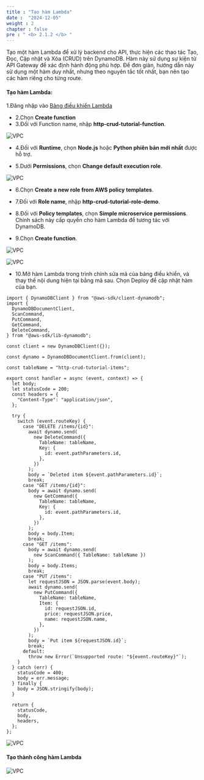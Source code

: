```yaml
---
title : "Tạo hàm Lambda"
date :  "2024-12-05" 
weight : 2
chapter : false
pre : " <b> 2.1.2 </b> "
---
```



Tạo một hàm Lambda để xử lý backend cho API, thực hiện các thao tác Tạo, Đọc, Cập nhật và Xóa (CRUD) trên DynamoDB. Hàm này sử dụng sự kiện từ API Gateway để xác định hành động phù hợp. Để đơn giản, hướng dẫn này sử dụng một hàm duy nhất, nhưng theo nguyên tắc tốt nhất, bạn nên tạo các hàm riêng cho từng route.

#### Tạo hàm Lambda:
1.Đăng nhập vào [Bảng điều khiển Lambda](https://console.aws.amazon.com/lambda)
  + 2.Chọn **Create function**
  + 3.Đối với Function name, nhập **http-crud-tutorial-function**.
  
   ![VPC](/images/lambda/1.png)


  + 4.Đối với **Runtime**, chọn **Node.js** hoặc **Python phiên bản mới nhất** được hỗ trợ.

  + 5.Dưới **Permissions**, chọn **Change default execution role**.

  ![VPC](/images/lambda/2.png)

  + 6.Chọn **Create a new role from AWS policy templates**.
  + 7.Đối với **Role name**, nhập **http-crud-tutorial-role-demo**.

  + 8.Đối với **Policy templates**, chọn **Simple microservice permissions**. Chính sách này cấp quyền cho hàm Lambda để tương tác với DynamoDB.

  + 9.Chọn **Create function**.

  ![VPC](/images/lambda/3.png)

  
  ![VPC](/images/lambda/4.png)

  + 10.Mở hàm Lambda trong trình chỉnh sửa mã của bảng điều khiển, và thay thế nội dung hiện tại bằng mã sau. Chọn Deploy để cập nhật hàm của bạn.
  
  
```
import { DynamoDBClient } from "@aws-sdk/client-dynamodb";
import {
  DynamoDBDocumentClient,
  ScanCommand,
  PutCommand,
  GetCommand,
  DeleteCommand,
} from "@aws-sdk/lib-dynamodb";

const client = new DynamoDBClient({});

const dynamo = DynamoDBDocumentClient.from(client);

const tableName = "http-crud-tutorial-items";

export const handler = async (event, context) => {
  let body;
  let statusCode = 200;
  const headers = {
    "Content-Type": "application/json",
  };

  try {
    switch (event.routeKey) {
      case "DELETE /items/{id}":
        await dynamo.send(
          new DeleteCommand({
            TableName: tableName,
            Key: {
              id: event.pathParameters.id,
            },
          })
        );
        body = `Deleted item ${event.pathParameters.id}`;
        break;
      case "GET /items/{id}":
        body = await dynamo.send(
          new GetCommand({
            TableName: tableName,
            Key: {
              id: event.pathParameters.id,
            },
          })
        );
        body = body.Item;
        break;
      case "GET /items":
        body = await dynamo.send(
          new ScanCommand({ TableName: tableName })
        );
        body = body.Items;
        break;
      case "PUT /items":
        let requestJSON = JSON.parse(event.body);
        await dynamo.send(
          new PutCommand({
            TableName: tableName,
            Item: {
              id: requestJSON.id,
              price: requestJSON.price,
              name: requestJSON.name,
            },
          })
        );
        body = `Put item ${requestJSON.id}`;
        break;
      default:
        throw new Error(`Unsupported route: "${event.routeKey}"`);
    }
  } catch (err) {
    statusCode = 400;
    body = err.message;
  } finally {
    body = JSON.stringify(body);
  }

  return {
    statusCode,
    body,
    headers,
  };
};
```

![VPC](/images/lambda/5.png)

#### Tạo thành công hàm Lambda
![VPC](/images/lambda/6.png)